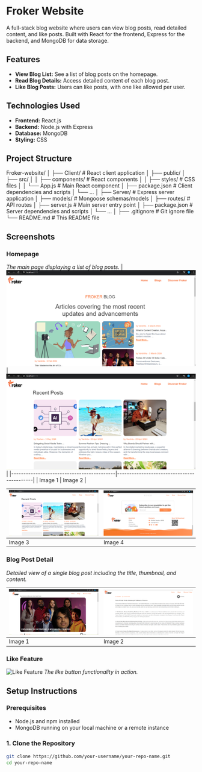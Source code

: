 # Froker Website

A full-stack blog website where users can view blog posts, read detailed content, and like posts. Built with React for the frontend, Express for the backend, and MongoDB for data storage.

## Features

- **View Blog List:** See a list of blog posts on the homepage.
- **Read Blog Details:** Access detailed content of each blog post.
- **Like Blog Posts:** Users can like posts, with one like allowed per user.

## Technologies Used

- **Frontend:** React.js
- **Backend:** Node.js with Express
- **Database:** MongoDB
- **Styling:** CSS

## Project Structure

Froker-website/
│
├── Client/ # React client application
│ ├── public/
│ ├── src/
│ │ ├── components/ # React components
│ │ ├── styles/ # CSS files
│ │ └── App.js # Main React component
│ ├── package.json # Client dependencies and scripts
│ └── ...
│
├── Server/ # Express server application
│ ├── models/ # Mongoose schemas/models
│ ├── routes/ # API routes
│ ├── server.js # Main server entry point
│ ├── package.json # Server dependencies and scripts
│ └── ...
│
├── .gitignore # Git ignore file
└── README.md # This README file

## Screenshots

### Homepage
*The main page displaying a list of blog posts.*
| ![Homepage](Client/src/assets/home1.png)  | ![Homepage](Client/src/assets/home3.png) |
|-------------------------------------------|-------------------------------------------|
| Image 1                                   | Image 2                                   |

| ![Homepage](Client/src/assets/home3.png) | ![Homepage](Client/src/assets/home4.png) |
|-------------------------------------------|-------------------------------------------|
| Image 3                                   | Image 4                                   |


### Blog Post Detail
*Detailed view of a single blog post including the title, thumbnail, and content.*

| ![Blog Post Detail](Client/src/assets/blog1.png) | ![HBlog Post Detail](Client/src/assets/blog2.png) |
|--------------------------------------------------|---------------------------------------------------|
| Image 1                                          | Image 2                                           |


### Like Feature

![Like Feature](assets/screenshots/screenshot-like-feature.png)
*The like button functionality in action.*

## Setup Instructions

### Prerequisites

- Node.js and npm installed
- MongoDB running on your local machine or a remote instance

### 1. Clone the Repository

```bash
git clone https://github.com/your-username/your-repo-name.git
cd your-repo-name
